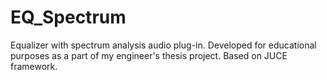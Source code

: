 # EQ_Spectrum
Equalizer with spectrum analysis audio plug-in. Developed for educational purposes as a part of my engineer's thesis project.
Based on JUCE framework.
